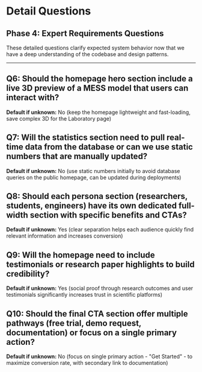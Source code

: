 # Detail Questions

## Phase 4: Expert Requirements Questions

These detailed questions clarify expected system behavior now that we have a
deep understanding of the codebase and design patterns.

---

## Q6: Should the homepage hero section include a live 3D preview of a MESS model that users can interact with?

**Default if unknown:** No (keep the homepage lightweight and fast-loading, save
complex 3D for the Laboratory page)

## Q7: Will the statistics section need to pull real-time data from the database or can we use static numbers that are manually updated?

**Default if unknown:** No (use static numbers initially to avoid database
queries on the public homepage, can be updated during deployments)

## Q8: Should each persona section (researchers, students, engineers) have its own dedicated full-width section with specific benefits and CTAs?

**Default if unknown:** Yes (clear separation helps each audience quickly find
relevant information and increases conversion)

## Q9: Will the homepage need to include testimonials or research paper highlights to build credibility?

**Default if unknown:** Yes (social proof through research outcomes and user
testimonials significantly increases trust in scientific platforms)

## Q10: Should the final CTA section offer multiple pathways (free trial, demo request, documentation) or focus on a single primary action?

**Default if unknown:** No (focus on single primary action - "Get Started" - to
maximize conversion rate, with secondary link to documentation)
